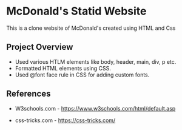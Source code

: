 # McDonald's Statid Website
  This is a clone website of McDonald's created using HTML and Css

  ## Project Overview

  * Used various HTLM elements like body, header, main, div, p etc.
  * Formatted HTML elements using CSS.
  * Used @font face rule in CSS for adding custom fonts.

  ## References

  * W3schools.com - https://www.w3schools.com/html/default.asp

  * css-tricks.com - https://css-tricks.com/
